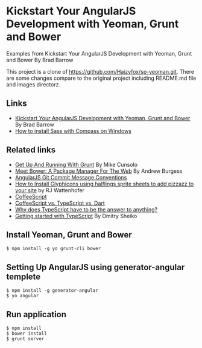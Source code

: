 Kickstart Your AngularJS Development with Yeoman, Grunt and Bower
=================================================================

Examples from Kickstart Your AngularJS Development with Yeoman, Grunt and Bower By Brad Barrow

This project is a clone of https://github.com/Haizyfox/sp-yeoman.git. There are some changes compare to the original project including README.md file and images directorz. 


## Links
- [Kickstart Your AngularJS Development with Yeoman, Grunt and Bower](http://www.sitepoint.com/kickstart-your-angularjs-development-with-yeoman-grunt-and-bower/) By Brad Barrow
- [How to install Sass with Compass on Windows](http://www.codechewing.com/library/how-to-install-sass-with-compass-on-windows/)

## Related links
- [Get Up And Running With Grunt](http://coding.smashingmagazine.com/2013/10/29/get-up-running-grunt/) By Mike Cunsolo
- [Meet Bower: A Package Manager For The Web](http://net.tutsplus.com/tutorials/tools-and-tips/meet-bower-a-package-manager-for-the-web/) By Andrew Burgess
- [AngularJS Git Commit Message Conventions](https://docs.google.com/document/d/1QrDFcIiPjSLDn3EL15IJygNPiHORgU1_OOAqWjiDU5Y/edit)
- [How to Install Glyphicons using halflings sprite sheets to add pizzazz to your site](http://rjwattenhofer.com/technical/glyphicons/) by RJ Wattenhofer
- [CoffeeScript](http://coffeescript.org/)
- [CoffeeScript vs. TypeScript vs. Dart](http://codeforhire.com/2013/06/18/coffeescript-vs-typescript-vs-dart/)
- [Why does TypeScript have to be the answer to anything?](http://www.hanselman.com/blog/WhyDoesTypeScriptHaveToBeTheAnswerToAnything.aspx)
- [Getting started with TypeScript](http://dsheiko.com/weblog/getting-started-with-typescript) By Dmitry Sheiko

## Install Yeoman, Grunt and Bower
	$ npm install -g yo grunt-cli bower

## Setting Up AngularJS using generator-angular templete
	$ npm install -g generator-angular
	$ yo angular 

## Run application
	$ npm install
	$ bower install
	$ grunt server
